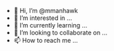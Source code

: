 - 👋 Hi, I’m @mmanhawk
- 👀 I’m interested in ...
- 🌱 I’m currently learning ...
- 💞️ I’m looking to collaborate on ...
- 📫 How to reach me ...

<!---
mmanhawk/mmanhawk is a ✨ special ✨ repository because its `README.md` (this file) appears on your GitHub profile.
You can click the Preview link to take a look at your changes.
--->
